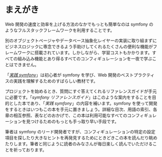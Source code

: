 まえがき
========

Web 開発の速度と効率を上げる方法のなかでもっとも簡単なのは symfony のようなフルスタックフレームワークを利用することです。

別のオブジェクトページャやデータベース抽象化レイヤーの実装に取り組まずにビジネスロジックに専念できるよう手助けしてくれるたくさんの便利な機能がフレームワークに搭載されています。しかしながら、学習コストもかかります。すべての組み込み機能とあり得るすべてのコンフィギュレーションを一夜で学ぶことはできません。

「[*実践 symfony*](http://www.symfony-project.org/jobeet/)」は初心者が symfony を学び、Web 開発のベストプラクティスの実践を理解するためのすばらしい教材です。

プロジェクトを始めるとき、質問にすぐ答えてくれるリファレンスガイドが手元に必要です。「*symfony リファレンスガイド*」はこのような案内をすることを目的とした本であり、「*実践 symfony*」の内容を補います。symfony を使って開発をするときはいつもこの本を手元に置きましょう。詳細な目次、用語の索引、各章の相互参照、表などのおかげで、この本は利用可能なすべてのコンフィギュレーションを見つけるためのもっとも手っ取り早い手段です。

筆者は symfony のリード開発者ですが、コンフィギュレーションの特定の設定項目を探したり大きなヒントを再発見するためにときどきこの本を読んだり眺めたりします。筆者と同じように読者のみなさんが毎日楽しく読んでいただけることを祈っております。
